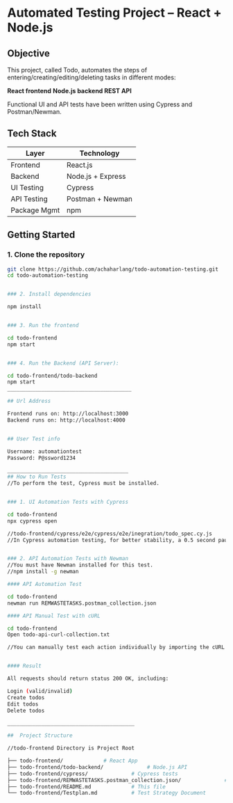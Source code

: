 #  Automated Testing Project – React + Node.js

##  Objective

This project, called Todo, automates the steps of entering/creating/editing/deleting tasks in different modes:

**React frontend**
**Node.js backend REST API**

Functional UI and API tests have been written using Cypress and Postman/Newman.

##  Tech Stack

| Layer        | Technology      |
|--------------|-----------------|
| Frontend     | React.js        |
| Backend      | Node.js + Express |
| UI Testing   | Cypress         |
| API Testing  | Postman + Newman |
| Package Mgmt | npm             |


##  Getting Started

### 1. Clone the repository

```bash
git clone https://github.com/achaharlang/todo-automation-testing.git
cd todo-automation-testing


### 2. Install dependencies

npm install


### 3. Run the frontend

cd todo-frontend
npm start


### 4. Run the Backend (API Server):

cd todo-frontend/todo-backend
npm start
________________________________________

## Url Address

Frontend runs on: http://localhost:3000
Backend runs on: http://localhost:4000


## User Test info

Username: automationtest
Password: P@ssword1234

_______________________________________
## How to Run Tests
//To perform the test, Cypress must be installed.


### 1. UI Automation Tests with Cypress

cd todo-frontend
npx cypress open

//todo-frontend/cypress/e2e/cypress/e2e/inegration/todo_spec.cy.js      This file is executable!
//In Cypress automation testing, for better stability, a 0.5 second pause is implemented in each action, as well as a re-entry before each action to ensure the existence of data.


### 2. API Automation Tests with Newman
//You must have Newman installed for this test.
//npm install -g newman

#### API Automation Test

cd todo-frontend
newman run REMWASTETASKS.postman_collection.json

#### API Manual Test with cURL

cd todo-frontend
Open todo-api-curl-collection.txt

//You can manually test each action individually by importing the cURL commands from this file into Postman. In cases 5 and 6, replace the ID at the end of the URL with the ID obtained from Get all API.


#### Result

All requests should return status 200 OK, including:

Login (valid/invalid)
Create todos
Edit todos
Delete todos

_________________________________________

##  Project Structure

//todo-frontend Directory is Project Root

├── todo-frontend/             # React App
├── todo-frontend/todo-backend/              # Node.js API
├── todo-frontend/cypress/              # Cypress tests
├── todo-frontend/REMWASTETASKS.postman_collection.json/              # Postman collection for API testing
├── todo-frontend/README.md             # This file
└── todo-frontend/Testplan.md           # Test Strategy Document


